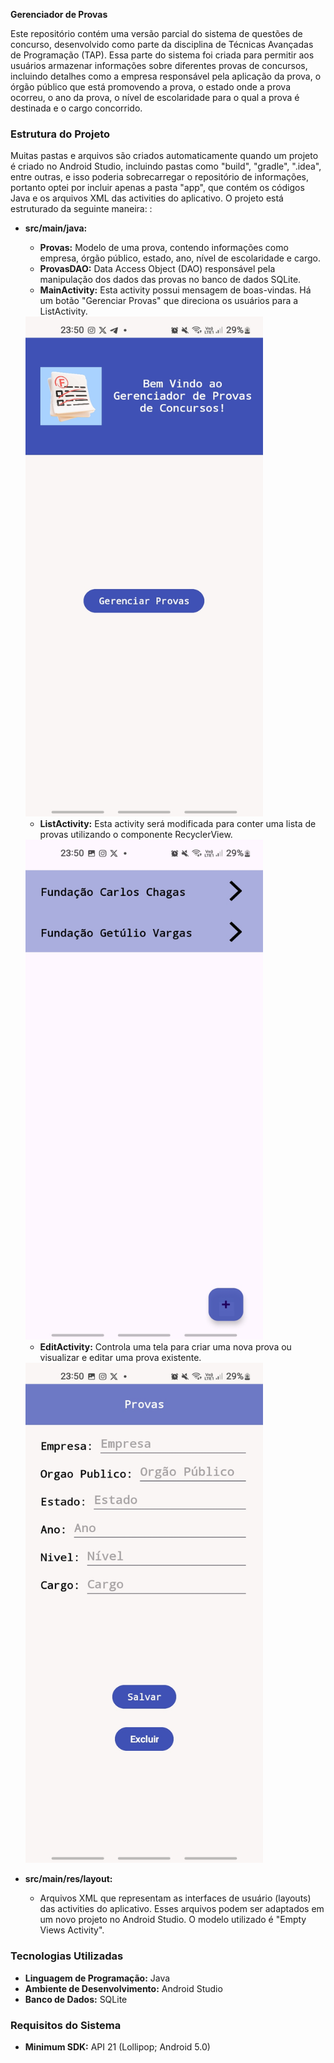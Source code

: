 **Gerenciador de Provas**

Este repositório contém uma versão parcial do sistema de questões de concurso, desenvolvido como parte da disciplina de Técnicas Avançadas de Programação (TAP). Essa parte do sistema foi criada para permitir aos usuários armazenar informações sobre diferentes provas de concursos, incluindo detalhes como a empresa responsável pela aplicação da prova, o órgão público que está promovendo a prova, o estado onde a prova ocorreu, o ano da prova, o nível de escolaridade para o qual a prova é destinada e o cargo concorrido. 

### Estrutura do Projeto

Muitas pastas e arquivos são criados automaticamente quando um projeto é criado no Android Studio, incluindo pastas como "build", "gradle", ".idea", entre outras, e isso poderia sobrecarregar o repositório de informações, portanto optei por incluir apenas a pasta "app", que contém os códigos Java e os arquivos XML das activities do aplicativo. O projeto está estruturado da seguinte maneira: :

*   **src/main/java:**
    
    *   **Provas:** Modelo de uma prova, contendo informações como empresa, órgão público, estado, ano, nível de escolaridade e cargo.
    *   **ProvasDAO:** Data Access Object (DAO) responsável pela manipulação dos dados das provas no banco de dados SQLite.
    *   **MainActivity:** Esta activity possui mensagem de boas-vindas. Há um botão "Gerenciar Provas" que direciona os usuários para a ListActivity.
       <img src="app/img1.jpg" alt="MainActivity" width="380" height="800">


    *   **ListActivity:** Esta activity será modificada para conter uma lista de provas utilizando o componente RecyclerView.
       <img src="app/img3.jpg" alt="MainActivity" width="380" height="800">


    *   **EditActivity:** Controla uma tela para criar uma nova prova ou visualizar e editar uma prova existente.
       <img src="app/img4.jpg" alt="MainActivity" width="380" height="800">

*   **src/main/res/layout:**
    
    *   Arquivos XML que representam as interfaces de usuário (layouts) das activities do aplicativo. Esses arquivos podem ser adaptados em um novo projeto no Android Studio. O modelo utilizado é "Empty Views Activity".

### Tecnologias Utilizadas

*   **Linguagem de Programação:** Java
*   **Ambiente de Desenvolvimento:** Android Studio
*   **Banco de Dados:** SQLite

### Requisitos do Sistema

*   **Minimum SDK:** API 21 (Lollipop; Android 5.0)

